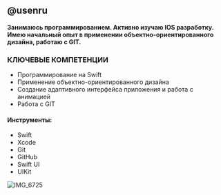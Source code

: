 ## @usenru

**Занимаюсь программированием. Активно изучаю IOS разработку.
Имею начальный опыт в  применении объектно-ориентированного дизайна,
работаю с GIT.**

### КЛЮЧЕВЫЕ КОМПЕТЕНЦИИ

- Программирование на Swift
- Применение объектно-ориентированного дизайна
- Создание адаптивного интерфейса приложения и работа с анимацией
- Работа с GIT
#### Инструменты:
- Swift
- Xcode
- Git
- GitHub
- Swift UI
- UIKit

![IMG_6725](https://user-images.githubusercontent.com/64394247/204098997-9caa2a4d-0f56-4ab3-8010-d7a8bb7c3769.jpg)
